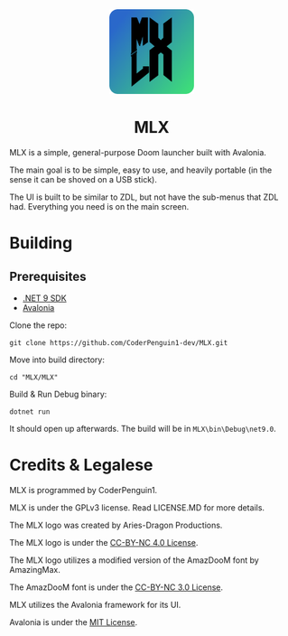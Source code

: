 <div align="center">
    <img src="Assets/mlx.png" width="150" height="150">
    <h1>MLX</h1>
</div>

MLX is a simple, general-purpose Doom launcher built with Avalonia.

The main goal is to be simple, easy to use, and heavily portable (in the sense it can be shoved on a USB stick).

The UI is built to be similar to ZDL, but not have the sub-menus that ZDL had. 
Everything you need is on the main screen.

# Building
## Prerequisites
* [.NET 9 SDK](https://dotnet.microsoft.com/en-us/download/dotnet/9.0)
* [Avalonia](https://github.com/avaloniaui/avalonia)

Clone the repo:
```
git clone https://github.com/CoderPenguin1-dev/MLX.git
```

Move into build directory:
```
cd "MLX/MLX"
```

Build & Run Debug binary:
```
dotnet run
```
It should open up afterwards. The build will be in `MLX\bin\Debug\net9.0`.

# Credits & Legalese
MLX is programmed by CoderPenguin1.

MLX is under the GPLv3 license. Read LICENSE.MD for more details.

The MLX logo was created by Aries-Dragon Productions.

The MLX logo is under the [CC-BY-NC 4.0 License](https://creativecommons.org/licenses/by-nc/4.0/).

The MLX logo utilizes a modified version of the AmazDooM font by AmazingMax.

The AmazDooM font is under the [CC-BY-NC 3.0 License](http://creativecommons.org/licenses/by-nc/3.0).

MLX utilizes the Avalonia framework for its UI.

Avalonia is under the [MIT License](https://avaloniaui.net/legal-center/avalonia-license).
